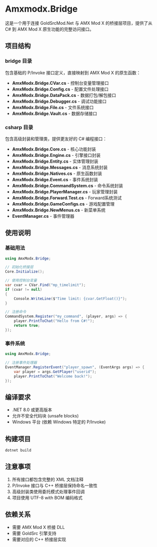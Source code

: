# Amxmodx.Bridge

这是一个用于连接 GoldSrcMod.Net 与 AMX Mod X 的桥接层项目，提供了从 C# 到 AMX Mod X 原生功能的完整访问接口。

## 项目结构

### bridge 目录
包含基础的 P/Invoke 接口定义，直接映射到 AMX Mod X 的原生函数：

- **AmxModx.Bridge.CVar.cs** - 控制台变量管理接口
- **AmxModx.Bridge.Config.cs** - 配置文件处理接口
- **AmxModx.Bridge.DataPack.cs** - 数据打包/解包接口
- **AmxModx.Bridge.Debugger.cs** - 调试功能接口
- **AmxModx.Bridge.File.cs** - 文件系统接口
- **AmxModx.Bridge.Vault.cs** - 数据存储接口

### csharp 目录
包含高级封装和管理类，提供更友好的 C# 编程接口：

- **AmxModx.Bridge.Core.cs** - 核心功能封装
- **AmxModx.Bridge.Engine.cs** - 引擎接口封装
- **AmxModx.Bridge.Entity.cs** - 实体管理封装
- **AmxModx.Bridge.Messages.cs** - 消息系统封装
- **AmxModx.Bridge.Natives.cs** - 原生函数封装
- **AmxModx.Bridge.Event.cs** - 事件系统封装
- **AmxModx.Bridge.CommandSystem.cs** - 命令系统封装
- **AmxModx.Bridge.PlayerManager.cs** - 玩家管理封装
- **AmxModx.Bridge.Forward.Test.cs** - Forward系统测试
- **AmxModx.Bridge.GameConfigs.cs** - 游戏配置管理
- **AmxModx.Bridge.NewMenus.cs** - 新菜单系统
- **EventManager.cs** - 事件管理器

## 使用说明

### 基础用法
```csharp
using AmxModx.Bridge;

// 初始化桥接层
Core.Initialize();

// 使用控制台变量
var cvar = CVar.Find("mp_timelimit");
if (cvar != null)
{
    Console.WriteLine($"Time limit: {cvar.GetFloat()}");
}

// 注册命令
CommandSystem.Register("my_command", (player, args) => {
    player.PrintToChat("Hello from C#!");
    return true;
});
```

### 事件系统
```csharp
using AmxModx.Bridge;

// 注册事件处理器
EventManager.RegisterEvent("player_spawn", (EventArgs args) => {
    var player = args.GetPlayer("userid");
    player.PrintToChat("Welcome back!");
});
```

## 编译要求

- .NET 8.0 或更高版本
- 允许不安全代码块 (unsafe blocks)
- Windows 平台 (依赖 Windows 特定的 P/Invoke)

## 构建项目

```bash
dotnet build
```

## 注意事项

1. 所有接口都包含完整的 XML 文档注释
2. P/Invoke 接口与 C++ 桥接层保持命名一致性
3. 高级封装类使用委托模式处理事件回调
4. 项目使用 UTF-8 with BOM 编码格式

## 依赖关系

- 需要 AMX Mod X 桥接 DLL
- 需要 GoldSrc 引擎支持
- 需要对应的 C++ 桥接层实现
